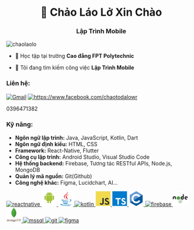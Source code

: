 <h1 align="center">👋 Chảo Láo Lở Xin Chào</h1>
<h3 align="center">Lập Trình Mobile</h3>

<p align="left"> <img src="https://komarev.com/ghpvc/?username=chaolaolo&label=Profile%20views&color=0e75b6&style=flat" alt="chaolaolo" /> </p>

- 🏫 Học tập tại trường **Cao đẳng FPT Polytechnic**

- 🤝 Tôi đang tìm kiếm công việc **Lập Trình Mobile**

<h3 align="left">Liên hệ:</h3>
<p align="left">
<a href="https://mail.google.com/mail/?view=cm&fs=1&to=chaolaolo290604@gmail.com" target="_blank">
<img align="center" src="https://upload.wikimedia.org/wikipedia/commons/thumb/7/7e/Gmail_icon_%282020%29.svg/2560px-Gmail_icon_%282020%29.svg.png" alt="Gmail" height="30" width="40" stylestyle="margin-right:20px;"/></a>
<a href="https://www.facebook.com/chaotodalowr?mibextid=LQQJ4d" target="_blank">
<img align="center" src="https://upload.wikimedia.org/wikipedia/commons/thumb/0/05/Facebook_Logo_%282019%29.png/768px-Facebook_Logo_%282019%29.png" alt="https://www.facebook.com/chaotodalowr" height="30" width="30" /></a>
 
  0396471382
</p>

<h3 align="left">Kỹ năng:</h3>

- **Ngôn ngữ lập trình:** Java, JavaScript, Kotlin, Dart
- **Ngôn ngữ định kiểu:** HTML, CSS
- **Framework:** React-Native, Flutter
- **Công cụ lập trình:** Android Studio, Visual Studio Code
- **Hệ thống backend:** Firebase, Tương tác RESTful APIs, Node.js, MongoDB
- **Quản lý mã nguồn:** Git(Github)
- **Công nghệ khác:** Figma, Lucidchart, AI...

<p align="left">
  <a href="https://reactnative.dev/" target="_blank" rel="noreferrer"> <img src="https://reactnative.dev/img/header_logo.svg" alt="reactnative" width="40" height="40"/> </a> 
  <a href="https://developer.android.com" target="_blank" rel="noreferrer"> <img src="https://raw.githubusercontent.com/devicons/devicon/master/icons/android/android-original-wordmark.svg" alt="android" width="40" height="40"/> </a> 
  <a href="https://www.java.com" target="_blank" rel="noreferrer"> <img src="https://raw.githubusercontent.com/devicons/devicon/master/icons/java/java-original.svg" alt="java" width="40" height="40"/> </a>   
  <a href="https://kotlinlang.org" target="_blank" rel="noreferrer"> <img src="https://www.vectorlogo.zone/logos/kotlinlang/kotlinlang-icon.svg" alt="kotlin" width="40" height="40"/> </a> 
  <a href="https://developer.mozilla.org/en-US/docs/Web/JavaScript" target="_blank" rel="noreferrer"> <img src="https://raw.githubusercontent.com/devicons/devicon/master/icons/javascript/javascript-original.svg" alt="javascript" width="40" height="40"/> </a>
  <a href="https://www.typescriptlang.org/" target="_blank" rel="noreferrer"> <img src="https://raw.githubusercontent.com/devicons/devicon/master/icons/typescript/typescript-original.svg" alt="typescript" width="40" height="40"/> </a> 
  <a href="https://www.cprogramming.com/" target="_blank" rel="noreferrer"> <img src="https://raw.githubusercontent.com/devicons/devicon/master/icons/c/c-original.svg" alt="c" width="40" height="40"/> </a> 
  <a href="https://firebase.google.com/" target="_blank" rel="noreferrer"> <img src="https://www.vectorlogo.zone/logos/firebase/firebase-icon.svg" alt="firebase" width="40" height="40"/> </a> 
  <a href="https://nodejs.org" target="_blank" rel="noreferrer"> <img src="https://raw.githubusercontent.com/devicons/devicon/master/icons/nodejs/nodejs-original-wordmark.svg" alt="nodejs" width="40" height="40"/> </a> 
  <a href="https://www.mongodb.com/" target="_blank" rel="noreferrer"> <img src="https://raw.githubusercontent.com/devicons/devicon/master/icons/mongodb/mongodb-original-wordmark.svg" alt="mongodb" width="40" height="40"/> </a> 
  <a href="https://www.microsoft.com/en-us/sql-server" target="_blank" rel="noreferrer"> <img src="https://www.svgrepo.com/show/303229/microsoft-sql-server-logo.svg" alt="mssql" width="40" height="40"/> </a> 
  <a href="https://git-scm.com/" target="_blank" rel="noreferrer"> <img src="https://www.vectorlogo.zone/logos/git-scm/git-scm-icon.svg" alt="git" width="40" height="40"/> </a>
  <a href="https://www.figma.com/" target="_blank" rel="noreferrer"> <img src="https://www.vectorlogo.zone/logos/figma/figma-icon.svg" alt="figma" width="40" height="40"/> </a>   </p>
